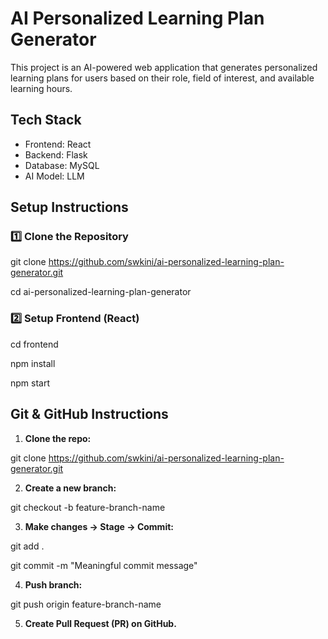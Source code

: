 # AI Personalized Learning Plan Generator

This project is an AI-powered web application that generates personalized learning plans for users based on their role, field of interest, and available learning hours.

## Tech Stack

- Frontend: React 
- Backend: Flask 
- Database: MySQL 
- AI Model: LLM 


## Setup Instructions 

### 1️⃣ Clone the Repository

git clone https://github.com/swkini/ai-personalized-learning-plan-generator.git

cd ai-personalized-learning-plan-generator

### 2️⃣ Setup Frontend (React)

cd frontend

npm install

npm start


## Git & GitHub Instructions 

1. **Clone the repo:**

git clone https://github.com/swkini/ai-personalized-learning-plan-generator.git


2. **Create a new branch:**

git checkout -b feature-branch-name


3. **Make changes → Stage → Commit:**

git add .

git commit -m "Meaningful commit message"

4. **Push branch:**

git push origin feature-branch-name

5. **Create Pull Request (PR) on GitHub.**

